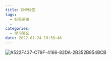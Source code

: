 ```yaml
---
title: DMP标签
tags:
  - 标签系统
  -
categories:
  - 学习笔记
date: 2022-01-24 19:58:46
---
```


![A522F437-C79F-4166-82DA-2B352B954BCB](/Users/wangyuanqing1/github/northernw.github.io/image/dmp/A522F437-C79F-4166-82DA-2B352B954BCB.png)
